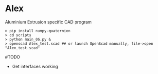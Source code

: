 # Alex
Aluminium Extrusion specific CAD program
```
> pip install numpy-quaternion
> cd scripts
> python main_06.py &
> openscad Alex_test.scad ## or launch OpenScad manually, file->open "Alex_test.scad"
```

#TODO
- Get interfaces working
